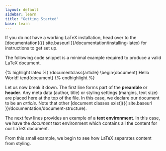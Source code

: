 ```yaml
---
layout: default
sidebar: learn
title: "Getting Started"
base: learn
---
```


If you do not have a working LaTeX installation, head over to the [documentation]({{ site.baseurl }}/documentation/installing-latex) for instructions to get set up.

The following code snippet is a minimal example required to produce a valid LaTeX document.

{% highlight latex %}
\documentclass{article}
\begin{document}
    Hello World!
\end{document}
{% endhighlight %}

Let us now break it down. The first line forms part of the __preamble__ or __header__. Any meta data (author, title) or styling settings (margins, text size) are placed here at the top of the file. In this case, we declare our document to be an _article_. Note that other [document classes exist]({{ site.baseurl }}/documentation/document-structure).

The next few lines provides an example of a __text environment__. In this case, we have the _document_ text environment which contains all the content for our LaTeX document.

From this small example, we begin to see how LaTeX separates content from styling.